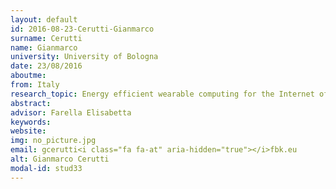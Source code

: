 ```yaml
---
layout: default 
id: 2016-08-23-Cerutti-Gianmarco
surname: Cerutti
name: Gianmarco
university: University of Bologna
date: 23/08/2016
aboutme: 
from: Italy
research_topic: Energy efficient wearable computing for the Internet of Things
abstract: 
advisor: Farella Elisabetta
keywords: 
website: 
img: no_picture.jpg
email: gcerutti<i class="fa fa-at" aria-hidden="true"></i>fbk.eu
alt: Gianmarco Cerutti
modal-id: stud33
---
```


